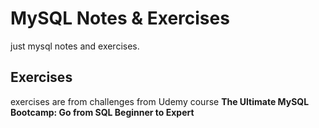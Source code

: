 # MySQL Notes & Exercises
just mysql notes and exercises.

## Exercises
exercises are from challenges from Udemy course **The Ultimate MySQL Bootcamp: Go from SQL Beginner to Expert**